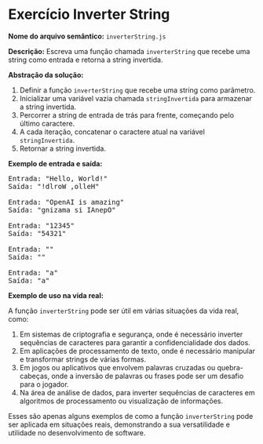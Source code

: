 # Exercício Inverter String

**Nome do arquivo semântico:** `inverterString.js`

**Descrição:** Escreva uma função chamada `inverterString` que recebe uma string como entrada e retorna a string invertida.

**Abstração da solução:**

1. Definir a função `inverterString` que recebe uma string como parâmetro.
2. Inicializar uma variável vazia chamada `stringInvertida` para armazenar a string invertida.
3. Percorrer a string de entrada de trás para frente, começando pelo último caractere.
4. A cada iteração, concatenar o caractere atual na variável `stringInvertida`.
5. Retornar a string invertida.

**Exemplo de entrada e saída:**
<pre>
Entrada: "Hello, World!"
Saída: "!dlroW ,olleH"

Entrada: "OpenAI is amazing"
Saída: "gnizama si IAnepO"

Entrada: "12345"
Saída: "54321"

Entrada: ""
Saída: ""

Entrada: "a"
Saída: "a"
</pre>

**Exemplo de uso na vida real:**

A função `inverterString` pode ser útil em várias situações da vida real, como:

1. Em sistemas de criptografia e segurança, onde é necessário inverter sequências de caracteres para garantir a confidencialidade dos dados.
2. Em aplicações de processamento de texto, onde é necessário manipular e transformar strings de várias formas.
3. Em jogos ou aplicativos que envolvem palavras cruzadas ou quebra-cabeças, onde a inversão de palavras ou frases pode ser um desafio para o jogador.
4. Na área de análise de dados, para inverter sequências de caracteres em algoritmos de processamento ou visualização de informações.

Esses são apenas alguns exemplos de como a função `inverterString` pode ser aplicada em situações reais, demonstrando a sua versatilidade e utilidade no desenvolvimento de software.
